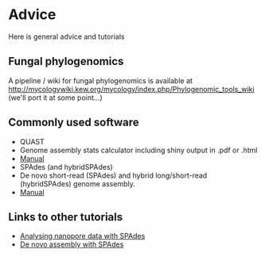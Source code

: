 # Advice

Here is general advice and tutorials

## Fungal phylogenomics

A pipeline / wiki for fungal phylogenomics is available at http://mycologywiki.kew.org/mycology/index.php/Phylogenomic_tools_wiki (we'll port it at some point...)

## Commonly used software

* QUAST
 * Genome assembly stats calculator including shiny output in .pdf or .html
 * [Manual](http://quast.bioinf.spbau.ru/manual.html)
* SPAdes (and hybridSPAdes)
 * De novo short-read (SPAdes) and hybrid long/short-read (hybridSPAdes) genome assembly. 
 * [Manual](http://spades.bioinf.spbau.ru/release3.7.1/manual.html)
 
## Links to other tutorials

* [Analysing nanopore data with SPAdes](http://angus.readthedocs.io/en/stable/analyzing_nanopore_data.html)
* [De novo assembly with SPAdes](http://angus.readthedocs.io/en/stable/assembling-ecoli.html)

